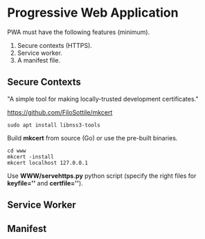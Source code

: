 # Progressive Web Application

PWA must have the following features (minimum).

1. Secure contexts (HTTPS).
2. Service worker.
3. A manifest file.

## Secure Contexts

"A simple tool for making locally-trusted development certificates."

https://github.com/FiloSottile/mkcert

```console
sudo apt install libnss3-tools
```

Build **mkcert** from source (Go) or use the pre-built binaries.

```console
cd www
mkcert -install
mkcert localhost 127.0.0.1
```

Use **WWW/servehttps.py** python script (specify the right files for **keyfile=''** and **certfile=''**).

## Service Worker

## Manifest
